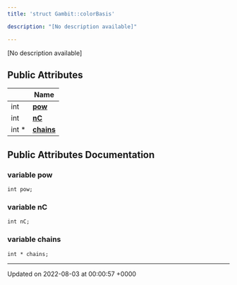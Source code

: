 ```yaml
---
title: 'struct Gambit::colorBasis'

description: "[No description available]"

---
```









[No description available]

## Public Attributes

|                | Name           |
| -------------- | -------------- |
| int | **[pow](/documentation/code/darkbit_development/classes/structgambit_1_1colorbasis/#variable-pow)**  |
| int | **[nC](/documentation/code/darkbit_development/classes/structgambit_1_1colorbasis/#variable-nc)**  |
| int * | **[chains](/documentation/code/darkbit_development/classes/structgambit_1_1colorbasis/#variable-chains)**  |

## Public Attributes Documentation

### variable pow

```
int pow;
```


### variable nC

```
int nC;
```


### variable chains

```
int * chains;
```


-------------------------------

Updated on 2022-08-03 at 00:00:57 +0000
